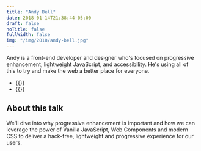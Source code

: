 ```yaml
---
title: "Andy Bell"
date: 2018-01-14T21:38:44-05:00
draft: false
noTitle: false
fullWidth: false
img: "/img/2018/andy-bell.jpg"
---
```


Andy is a front-end developer and designer who's focused on progressive enhancement, lightweight JavaScript, and accessibility. He's using all of this to try and make the web a better place for everyone.

<ul class="list-unstyled">
	<li>{{<twitter url="hankchizljaw">}}</li>
	<li>{{<website url="https://hankchizljaw.io">}}</li>
</ul>

## About this talk

We'll dive into why progressive enhancement is important and how we can leverage the power of Vanilla JavaScript, Web Components and modern CSS to deliver a hack-free, lightweight and progressive experience for our users.